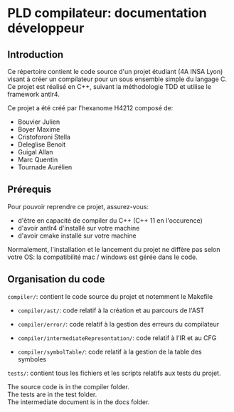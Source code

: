 # PLD compilateur: documentation développeur

## Introduction
Ce répertoire contient le code source d'un projet étudiant (4A INSA Lyon) visant à créer un compilateur pour un sous ensemble simple du langage C. Ce projet est réalisé en C++, suivant la méthodologie TDD et utilise le framework antlr4.

Ce projet a été créé par l'hexanome H4212 composé de:
- Bouvier Julien
- Boyer Maxime
- Cristoforoni Stella
- Deleglise Benoit
- Guigal Allan
- Marc Quentin
- Tournade Aurélien

## Prérequis
Pour pouvoir reprendre ce projet, assurez-vous:
- d'être en capacité de compiler du C++ (C++ 11 en l'occurence)
- d'avoir antlr4 d'installé sur votre machine
- d'avoir cmake installé sur votre machine

Normalement, l'installation et le lancement du projet ne diffère pas selon votre OS: la compatibilité mac / windows est gérée dans le code.

## Organisation du code
`compiler/`: contient le code source du projet et notemment le Makefile

- `compiler/ast/`: code relatif à la création et au parcours de l'AST

- `compiler/error/`: code relatif à la gestion des erreurs du compilateur
  
- `compiler/intermediateRepresentation/`: code relatif à l'IR et au CFG
  
- `compiler/symbolTable/`: code relatif à la gestion de la table des symboles
  
`tests/`: contient tous les fichiers et les scripts relatifs aux tests du projet. 





The source code is in the compiler folder. <br>
The tests are in the test folder. <br>
The intermediate document is in the docs folder. <br>
